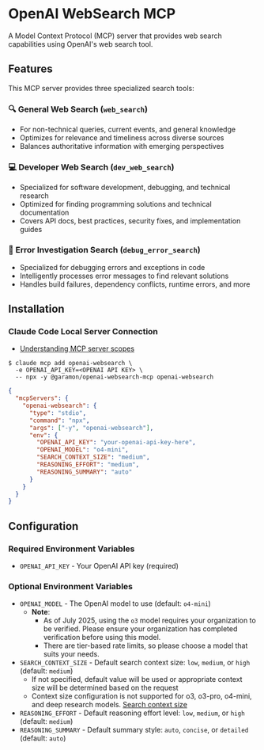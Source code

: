 # OpenAI WebSearch MCP

A Model Context Protocol (MCP) server that provides web search capabilities using OpenAI's web search tool.

## Features

This MCP server provides three specialized search tools:

### 🔍 General Web Search (`web_search`)

- For non-technical queries, current events, and general knowledge
- Optimizes for relevance and timeliness across diverse sources
- Balances authoritative information with emerging perspectives

### 💻 Developer Web Search (`dev_web_search`)

- Specialized for software development, debugging, and technical research
- Optimized for finding programming solutions and technical documentation
- Covers API docs, best practices, security fixes, and implementation guides

### 🔧 Error Investigation Search (`debug_error_search`)

- Specialized for debugging errors and exceptions in code
- Intelligently processes error messages to find relevant solutions
- Handles build failures, dependency conflicts, runtime errors, and more

## Installation

### Claude Code Local Server Connection

- [Understanding MCP server scopes](https://docs.anthropic.com/en/docs/claude-code/mcp#understanding-mcp-server-scopes)

```
$ claude mcp add openai-websearch \
  -e OPENAI_API_KEY=<OPENAI API KEY> \
  -- npx -y @garamon/openai-websearch-mcp openai-websearch
```

```json
{
  "mcpServers": {
    "openai-websearch": {
      "type": "stdio",
      "command": "npx",
      "args": ["-y", "openai-websearch"],
      "env": {
        "OPENAI_API_KEY": "your-openai-api-key-here",
        "OPENAI_MODEL": "o4-mini",
        "SEARCH_CONTEXT_SIZE": "medium",
        "REASONING_EFFORT": "medium",
        "REASONING_SUMMARY": "auto"
      }
    }
  }
}
```

## Configuration

### Required Environment Variables

- `OPENAI_API_KEY` - Your OpenAI API key (required)

### Optional Environment Variables

- `OPENAI_MODEL` - The OpenAI model to use (default: `o4-mini`)
  - **Note**:
    - As of July 2025, using the `o3` model requires your organization to be verified. Please ensure your organization has completed verification before using this model.
    - There are tier-based rate limits, so please choose a model that suits your needs.
- `SEARCH_CONTEXT_SIZE` - Default search context size: `low`, `medium`, or `high` (default: `medium`)
  - If not specified, default value will be used or appropriate context size will be determined based on the request
  - Context size configuration is not supported for o3, o3-pro, o4-mini, and deep research models. [Search context size](https://platform.openai.com/docs/guides/tools-web-search?api-mode=responses#search-context-size)
- `REASONING_EFFORT` - Default reasoning effort level: `low`, `medium`, or `high` (default: `medium`)
- `REASONING_SUMMARY` - Default summary style: `auto`, `concise`, or `detailed` (default: `auto`)
